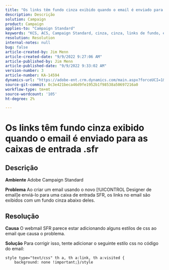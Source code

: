 ```yaml
---
title: "Os links têm fundo cinza exibido quando o email é enviado para as caixas de entrada .sfr"
description: Descrição
solution: Campaign
product: Campaign
applies-to: "Campaign Standard"
keywords: "KCS, ACS, Campaign Standard, cinza, cinza, links de fundo, email, caixas de entrada .sfr, Email Designer"
resolution: Resolution
internal-notes: null
bug: false
article-created-by: Jim Menn
article-created-date: "9/9/2022 9:27:06 AM"
article-published-by: Jim Menn
article-published-date: "9/9/2022 9:33:02 AM"
version-number: 3
article-number: KA-14594
dynamics-url: "https://adobe-ent.crm.dynamics.com/main.aspx?forceUCI=1&pagetype=entityrecord&etn=knowledgearticle&id=ad383a90-2130-ed11-9db1-0022480866ad"
source-git-commit: 0c3e421beca46d9fe1952b1f98538a50697216a0
workflow-type: tm+mt
source-wordcount: '105'
ht-degree: 2%

---
```


# Os links têm fundo cinza exibido quando o email é enviado para as caixas de entrada .sfr

## Descrição


<b>Ambiente</b>
Adobe Campaign Standard

<b>Problema</b>
Ao criar um email usando o novo [!UICONTROL Designer de email]e enviá-lo para uma caixa de entrada SFR, os links no email são exibidos com um fundo cinza abaixo deles.


## Resolução


<b>Causa</b>
O webmail SFR parece estar adicionando alguns estilos de css ao email que causa o problema.

<b>Solução</b>
Para corrigir isso, tente adicionar o seguinte estilo css no código do email:


```
style type="text/css" th a, th a:link, th a:visited {
    background: none !important;}/style
```


